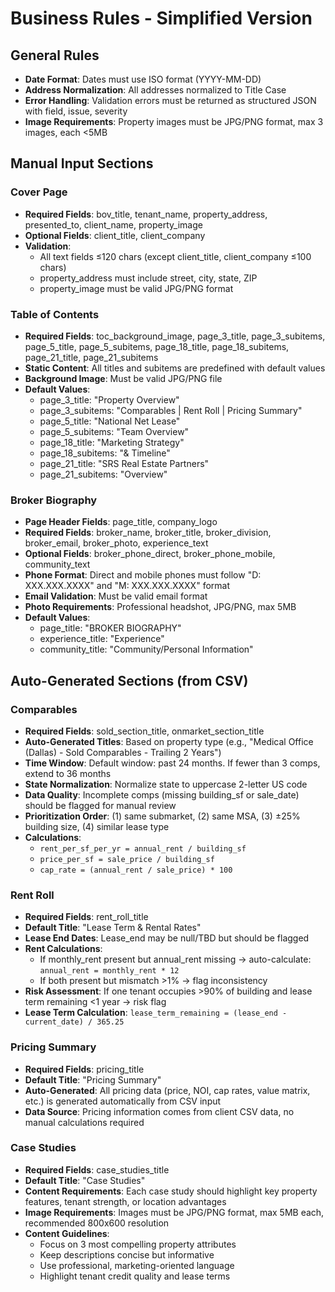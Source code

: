 # Business Rules - Simplified Version

## General Rules
- **Date Format**: Dates must use ISO format (YYYY-MM-DD)
- **Address Normalization**: All addresses normalized to Title Case
- **Error Handling**: Validation errors must be returned as structured JSON with field, issue, severity
- **Image Requirements**: Property images must be JPG/PNG format, max 3 images, each <5MB

## Manual Input Sections

### Cover Page
- **Required Fields**: bov_title, tenant_name, property_address, presented_to, client_name, property_image
- **Optional Fields**: client_title, client_company
- **Validation**: 
  - All text fields ≤120 chars (except client_title, client_company ≤100 chars)
  - property_address must include street, city, state, ZIP
  - property_image must be valid JPG/PNG format

### Table of Contents
- **Required Fields**: toc_background_image, page_3_title, page_3_subitems, page_5_title, page_5_subitems, page_18_title, page_18_subitems, page_21_title, page_21_subitems
- **Static Content**: All titles and subitems are predefined with default values
- **Background Image**: Must be valid JPG/PNG file
- **Default Values**:
  - page_3_title: "Property Overview"
  - page_3_subitems: "Comparables | Rent Roll | Pricing Summary"
  - page_5_title: "National Net Lease"
  - page_5_subitems: "Team Overview"
  - page_18_title: "Marketing Strategy"
  - page_18_subitems: "& Timeline"
  - page_21_title: "SRS Real Estate Partners"
  - page_21_subitems: "Overview"

### Broker Biography
- **Page Header Fields**: page_title, company_logo
- **Required Fields**: broker_name, broker_title, broker_division, broker_email, broker_photo, experience_text
- **Optional Fields**: broker_phone_direct, broker_phone_mobile, community_text
- **Phone Format**: Direct and mobile phones must follow "D: XXX.XXX.XXXX" and "M: XXX.XXX.XXXX" format
- **Email Validation**: Must be valid email format
- **Photo Requirements**: Professional headshot, JPG/PNG, max 5MB
- **Default Values**:
  - page_title: "BROKER BIOGRAPHY"
  - experience_title: "Experience"
  - community_title: "Community/Personal Information"

## Auto-Generated Sections (from CSV)

### Comparables
- **Required Fields**: sold_section_title, onmarket_section_title
- **Auto-Generated Titles**: Based on property type (e.g., "Medical Office (Dallas) - Sold Comparables - Trailing 2 Years")
- **Time Window**: Default window: past 24 months. If fewer than 3 comps, extend to 36 months
- **State Normalization**: Normalize state to uppercase 2-letter US code
- **Data Quality**: Incomplete comps (missing building_sf or sale_date) should be flagged for manual review
- **Prioritization Order**: (1) same submarket, (2) same MSA, (3) ±25% building size, (4) similar lease type
- **Calculations**:
  - `rent_per_sf_per_yr = annual_rent / building_sf`
  - `price_per_sf = sale_price / building_sf`
  - `cap_rate = (annual_rent / sale_price) * 100`

### Rent Roll
- **Required Fields**: rent_roll_title
- **Default Title**: "Lease Term & Rental Rates"
- **Lease End Dates**: Lease_end may be null/TBD but should be flagged
- **Rent Calculations**: 
  - If monthly_rent present but annual_rent missing → auto-calculate: `annual_rent = monthly_rent * 12`
  - If both present but mismatch >1% → flag inconsistency
- **Risk Assessment**: If one tenant occupies >90% of building and lease term remaining <1 year → risk flag
- **Lease Term Calculation**: `lease_term_remaining = (lease_end - current_date) / 365.25`

### Pricing Summary
- **Required Fields**: pricing_title
- **Default Title**: "Pricing Summary"
- **Auto-Generated**: All pricing data (price, NOI, cap rates, value matrix, etc.) is generated automatically from CSV input
- **Data Source**: Pricing information comes from client CSV data, no manual calculations required

### Case Studies
- **Required Fields**: case_studies_title
- **Default Title**: "Case Studies"
- **Content Requirements**: Each case study should highlight key property features, tenant strength, or location advantages
- **Image Requirements**: Images must be JPG/PNG format, max 5MB each, recommended 800x600 resolution
- **Content Guidelines**:
  - Focus on 3 most compelling property attributes
  - Keep descriptions concise but informative
  - Use professional, marketing-oriented language
  - Highlight tenant credit quality and lease terms
